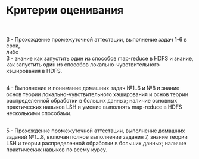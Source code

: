 # Критерии оценивания <br/>&nbsp;<br/>
3 - Прохождение промежуточной аттестации, выполнение задач 1-6 в срок,
<br/>либо<br/>
3 - знание как запустить один из способов map-reduce в HDFS и знание, как запустить один из способов локально-чувствительного хэширования в HDFS.
##
4 - Выполнение и понимание домашних задач №1..6 и №8 и знание основ теории локально-чувствительного хэширования и основ теории распределенной обработки в больших данных; наличие основных практических навыков LSH и умение выполнять map-reduce в HDFS несколькими способами.
##
5 - Прохождение промежуточной аттестации, выполнение домашних заданий №1...8, включая полное выполнение задания 7, знание теории LSH и теории распределенной обработки в больших данных; наличие практических навыков по всему курсу.
